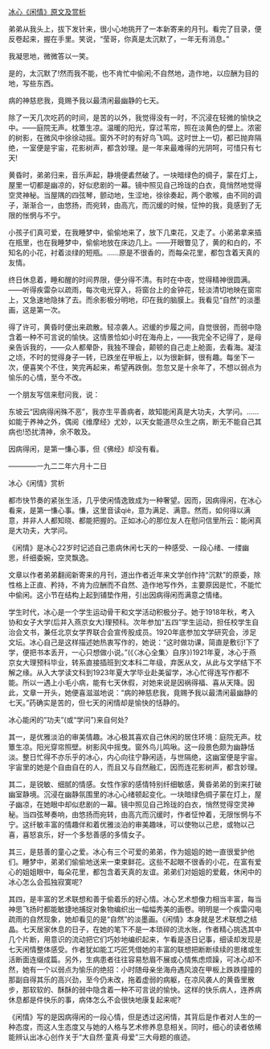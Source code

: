 [冰心《闲情》原文及赏析](https://www.vrrw.net/wx/9029.html)

弟弟从我头上，拔下发针来，很小心地挑开了一本新寄来的月刊。看完了目录，便反卷起来，握在手里。笑说，“莹哥，你真是太沉默了，一年无有消息。”

我凝思地，微微答以一笑。

是的，太沉默了!然而我不能，也不肯忙中偷闲;不自然地，造作地，以应酬为目的地，写些东西。

病的神慈悲我，竟赐予我以最清闲最幽静的七天。

除了一天几次吃药的时间，是苦的以外，我觉得没有一时，不沉浸在轻微的愉快之中。——庭院无声。枕簟生凉。温暖的阳光，穿过苇帘，照在淡黄色的壁上。浓密的树影，在微风中徐徐动摇。窗外不时的有好鸟飞鸣。这时世上一切，都已抛弃隔绝，一室便是宇宙，花影树声，都含妙理。是一年来最难得的光阴呵，可惜只有七天!



黄昏时，弟弟归来，音乐声起，静境便砉然破了。一块暗绿色的绸子，蒙在灯上，屋里一切都是幽凉的，好似悲剧的一幕。镜中照见自己玲珑的白衣，竟悄然地觉得空灵神秘。当屋隅的四弦琴，颤动地，生涩地，徐徐奏起，两个歌喉，由不同的调子，渐渐合一，由悠扬，而宛转，由高亢，而沉缓的时候，怔忡的我，竟感到了无限的怅惘与不宁。

小孩子们真可爱，在我睡梦中，偷偷地来了，放下几束花，又走了。小弟弟拿来插在瓶里，也在我睡梦中，偷偷地放在床边几上。——开眼瞥见了，黄的和白的，不知名的小花，衬着淡绿的短瓶。……原是不很香的，而每朵花里，都包含着天真的友情。

终日休息着，睡和醒的时间界限，便分得不清。有时在中夜，觉得精神很圆满。——听得疾雷杂以疏雨，每次电光穿入，将窗台上的金钟花，轻淡清切地映在窗帘上，又急速地隐抹了去。而余影极分明地，印在我的脑膜上。我看见“自然”的淡墨画，这是第一次。

得了许可，黄昏时便出来疏散。轻凉袭人。迟缓的步履之间，自觉很弱，而弱中隐含着一种不可言说的愉快。这情景恰如小时在海舟上，——我完全不记得了，是母亲告诉我的，——众人都晕卧，我独不理会，颠顿的自己走上舱面，去看海。凝注之顷，不时的觉得身子一转，已跌坐在甲板上，以为很新鲜，很有趣。每坐下一次，便喜笑个不住，笑完再起来，希望再跌倒。忽忽又是十余年了，不想以弱点为愉乐的心情，至今不改。

一个朋友写信来慰问我，说：

东坡云“因病得闲殊不恶”，我亦生平善病者，故知能闲真是大功夫，大学问。……如能于养神之外，偶阅《维摩经》尤妙，以天女能道尽众生之病，断无不能自己其病也!恐扰清神，余不敢及。

因病得闲，是第一慊心事，但《佛经》却没有看。

————一九二二年六月十二日

冰心《闲情》赏析

都市快节奏的紧张生活，几乎使闲情逸致成为一种奢望。因而，因病得闲，在冰心看来，是第一慊心事。慊，这里音读qiè，意为满足、满意。然而，如何得以满意，并非人人都知晓、都能把握的。正如冰心的那位友人在慰问信里所云：能闲真是大功夫，大学问。

《闲情》是冰心22岁时记述自己患病休闲七天的一种感受、一段心绪、一缕幽思，纤细委婉，空灵飘逸。

文章以作者弟弟翻阅新寄来的月刊，道出作者近年来文学创作持“沉默”的原委，除性格上正直、矜持，不肯为应酬而不自然、造作地写作外，主要原因是忙，不能忙中偷闲。这小节在结构上起到铺垫作用，引出因病得闲而满意之情绪。

学生时代，冰心是一个学生运动骨干和文学活动积极分子。她于1918年秋，考入协和女子大学(后并入燕京女大)理预科。次年参加“五四”学生运动，担任校学生自治会文书，兼任北京女学界联合会宣传股成员。1920年底参加文学研究会，涉足文坛。冰心自己是这样描述她热衷写作的，她说：“这时做功课，简直是敷衍!下了学，便把书本丢开，一心只想做小说。”(《〈冰心全集〉自序》)1921年夏，冰心于燕京女大理预科毕业，转系直接插班到文本科二年级，弃医从文，从此与文学结下不解之缘。从入大学读文科到1923年夏大学毕业赴美留学，冰心忙得连写作都不能。所以一遇上小毛小病，能有七天休假，对她来说是因祸得福、喜从天降。因此，文章一开头，她便喜滋滋地说：“病的神慈悲我，竟赐予我以最清闲最幽静的七天。”药确实是苦的，但七天的闲情却是愉快的恬静的。

冰心能闲的“功夫”(或“学问”)来自何处?

其一，是优雅淡泊的审美情趣。冰心极其喜欢自己休闲的居住环境：庭院无声。枕簟生凉。阳光穿帘照壁。树影风中摇曳。窗外鸟儿鸣啾。这一段景色颇为幽静恬淡。整日忙得不亦乐乎的冰心，内心向往宁静闲适，与世隔绝，这幽室便是宇宙。宇宙里的她是个自由自在的人，而且又与自然融汇，因而连花影树声，都含妙理。

其二，是锐敏、细腻的情感。女性作家的感情特别纤细敏感，黄昏弟弟的到来打破幽室静境。沉浸在幽静氛围里的冰心心绪顿起变化。一块暗绿色绸子蒙在灯上，屋子幽凉，在她眼中却似悲剧的一幕。镜中照见自己玲珑的白衣，悄然觉得空灵神秘。当四弦琴奏响，由悠扬而宛转，由高亢而沉缓时，作者怔忡着，无限怅惘与不宁。这纤敏丰富的情趣伴和着优雅淡泊的审美趣味，可以使物以己悲，或物以己喜，喜怒哀乐，好一个多愁善感的多情女子。

其三，是慈善的童心之爱。冰心有三个可爱的弟弟，作为姐姐的她一直很爱护他们。睡梦中，弟弟们偷偷地送来一束束鲜花。这些不起眼不很香的小花，在富有爱心的姐姐眼中，每朵花里，都包含着天真的友谊。弟弟们对姐姐的爱戴，休闲中的冰心怎么会孤独寂寞呢?

其四，是丰富的艺术联想和善于偷着乐的好心情。冰心艺术想像力相当丰富，每当神思飞扬时都能敏捷地捕捉对象物编织出一幅幅秀美的画卷。明明是一个疾雷闪电疏雨的自然现象，她却看见的是“自然”的淡墨画。《闲情》本身就是艺术联想之结晶。七天居家休息的日子，在她的笔下不是一本琐碎的流水账，作者精心挑选其中几个片断，用意识的流动把它们巧妙地编织起来，乍看是逐日记事，细读却发现是七天闲情整体感受。作者犹如能工巧匠凭借她的丰富的联想把断断续续的思绪或生活断面连缀成篇。另外，生病患者往往容易愁眉不展或心情焦虑烦躁，可冰心却不然，她有一个以弱点为愉乐的绝招：小时随母亲坐海舟遇风浪在甲板上跌跌撞撞的那副自得其乐的高兴劲，至今仍未改，拖着虚弱的病躯，在凉风袭人的黄昏里散步，那软软的、酥酥的弱中隐含着一种不可言说的愉快。这样的快乐病人，连养病休息都是件快乐的事，病体怎么不会很快地康复起来呢?

《闲情》写的是因病得闲的一段心情，但是透过这闲情，其背后是作者对人生的一种态度，而这人生态度又与她的人格与艺术修养息息相关。同时，细心的读者依稀能辨认出冰心创作关于“大自然·童真·母爱”三大母题的痕迹。


